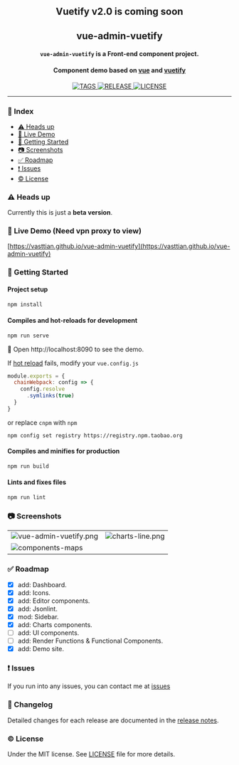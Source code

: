 <!-- ## vue-admin-vuetify -->
<h2 align="center">Vuetify v2.0 is coming soon</h2>
<h2 align="center">vue-admin-vuetify</h2>
<p>
  <h4 align="center"><code>vue-admin-vuetify</code> is a Front-end component project.</h4>
  <h4 align="center">Component demo based on <a href="https://github.com/vuejs/vue">vue</a> and <a href="https://github.com/vuetifyjs/vuetify">vuetify</a></h4>
</p>

<p align="center">
  <a href="https://github.com/vasttian/vue-admin-vuetify/tags">
    <img src="https://img.shields.io/github/tag-date/vasttian/vue-admin-vuetify.svg" alt="TAGS">
  </a>
  <a href="https://github.com/vasttian/vue-admin-vuetify/releases">
    <img src="https://img.shields.io/github/release/vasttian/vue-admin-vuetify/all.svg" alt="RELEASE">
  </a>
  <a href="https://github.com/vasttian/vue-admin-vuetify/blob/master/LICENSE">
    <img src="https://img.shields.io/github/license/mashape/apistatus.svg" alt="LICENSE">
  </a>
</p>
<!-- [![GitHub tag](https://img.shields.io/github/tag-date/vasttian/vue-admin-vuetify.svg)](https://github.com/vasttian/vue-admin-vuetify/tags) -->

---

### :page_with_curl: Index

* [:warning: Heads up](#warning-heads-up)
* [:art: Live Demo](#art-live-demo)
* [:rocket: Getting Started](#rocket-getting-started)
* [:camera: Screenshots](#camera-screenshots)
* [:white_check_mark: Roadmap](#white_check_mark-roadmap)
* [:exclamation: Issues](#exclamation-issues)
* [:copyright: License](#copyright-license)

### :warning: Heads up

Currently this is just a **beta version**.

### :art: Live Demo (Need vpn proxy to view)

[https://vasttian.github.io/vue-admin-vuetify](https://vasttian.github.io/vue-admin-vuetify)

### :rocket: Getting Started

#### Project setup

```bash
npm install
```

#### Compiles and hot-reloads for development

```bash
npm run serve
```

:tada: Open http://localhost:8090 to see the demo.

If [hot reload](https://vue-loader.vuejs.org/guide/hot-reload.html#state-preservation-rules) fails,
modify your `vue.config.js`

```javascript
module.exports = {
  chainWebpack: config => {
    config.resolve
      .symlinks(true)
  }
}
```

or replace `cnpm` with `npm`

`npm config set registry https://registry.npm.taobao.org`

#### Compiles and minifies for production

```bash
npm run build
```

#### Lints and fixes files

```bash
npm run lint
```

### :camera: Screenshots

|  |  |
|---|---|
|![vue-admin-vuetify.png](screenshots/vue-admin-vuetify.png)|![charts-line.png](screenshots/charts-line.png)|
|![components-maps](screenshots/components-maps.png)||

### :white_check_mark: Roadmap

- [x] add: Dashboard.
- [x] add: Icons.
- [x] add: Editor components.
- [x] add: Jsonlint.
- [x] mod: Sidebar.
- [x] add: Charts components.
- [ ] add: UI components.
- [ ] add: Render Functions & Functional Components.
- [x] add: Demo site.

### :exclamation: Issues

If you run into any issues, you can contact me at [issues](https://github.com/vasttian/vue-admin-vuetify/issues)

### :memo: Changelog

Detailed changes for each release are documented in the [release notes](https://github.com/vasttian/vue-admin-vuetify/releases).

### :copyright: License

Under the MIT license. See [LICENSE](http://opensource.org/licenses/MIT) file for more details.
